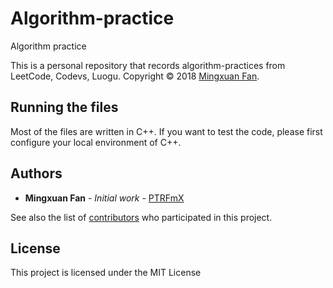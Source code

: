 # Algorithm-practice
Algorithm practice

This is a personal repository that records algorithm-practices from LeetCode, Codevs, Luogu. Copyright © 2018 <a href="https://github.com/PTRFmX">Mingxuan Fan</a>.

## Running the files

Most of the files are written in C++. If you want to test the code, please first configure your local environment of C++.

## Authors

* **Mingxuan Fan** - *Initial work* - [PTRFmX](https://github.com/PTRFmX)

See also the list of [contributors](https://github.com/PTRFmX/Algorithm-practice/contributors) who participated in this project.

## License

This project is licensed under the MIT License
